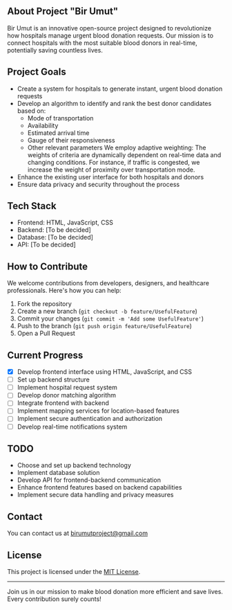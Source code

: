
## About Project "Bir Umut"

Bir Umut is an innovative open-source project designed to revolutionize how hospitals manage urgent blood donation requests. Our mission is to connect hospitals with the most suitable blood donors in real-time, potentially saving countless lives.

## Project Goals

- Create a system for hospitals to generate instant, urgent blood donation requests
- Develop an algorithm to identify and rank the best donor candidates based on:
  - Mode of transportation
  - Availability
  - Estimated arrival time
  - Gauge of their responsiveness
  - Other relevant parameters
We employ adaptive weighting: The weights of criteria are dynamically dependent on real-time data and changing conditions. For instance, if traffic is congested, we increase the weight of proximity over transportation mode.
- Enhance the existing user interface for both hospitals and donors
- Ensure data privacy and security throughout the process

## Tech Stack

- Frontend: HTML, JavaScript, CSS
- Backend: [To be decided]
- Database: [To be decided]
- API: [To be decided]

## How to Contribute

We welcome contributions from developers, designers, and healthcare professionals. Here's how you can help:

1. Fork the repository
2. Create a new branch (`git checkout -b feature/UsefulFeature`)
3. Commit your changes (`git commit -m 'Add some UsefulFeature'`)
4. Push to the branch (`git push origin feature/UsefulFeature`)
5. Open a Pull Request

## Current Progress

- [x] Develop frontend interface using HTML, JavaScript, and CSS
- [ ] Set up backend structure
- [ ] Implement hospital request system
- [ ] Develop donor matching algorithm
- [ ] Integrate frontend with backend
- [ ] Implement mapping services for location-based features
- [ ] Implement secure authentication and authorization
- [ ] Develop real-time notifications system

## TODO

- Choose and set up backend technology
- Implement database solution
- Develop API for frontend-backend communication
- Enhance frontend features based on backend capabilities
- Implement secure data handling and privacy measures

## Contact

You can contact us at birumutproject@gmail.com

## License

This project is licensed under the [MIT License](LICENSE.md).

-----

Join us in our mission to make blood donation more efficient and save lives. Every contribution surely counts!
